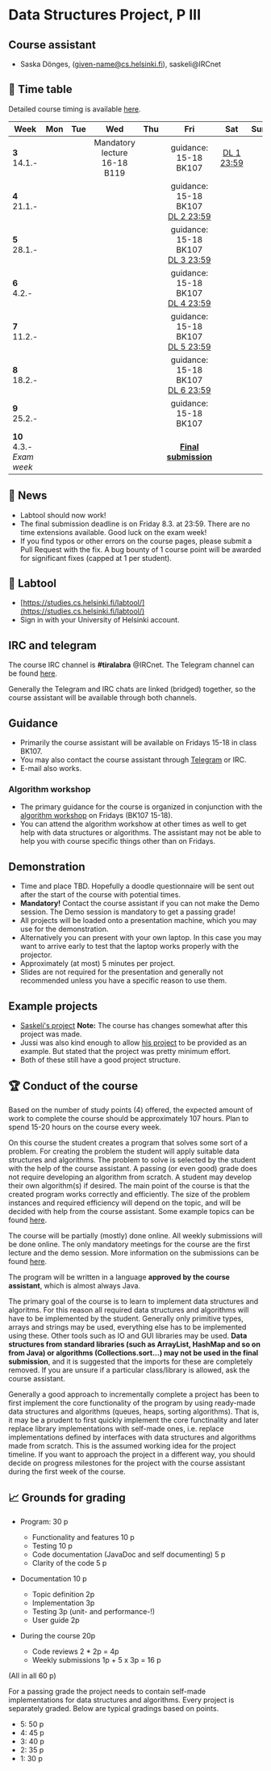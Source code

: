 # Data Structures Project, P III

## Course assistant

* Saska Dönges, (given-name@cs.helsinki.fi), saskeli@IRCnet

## :calendar: Time table

Detailed course timing is available [here](aikataulu.md).

|  Week | Mon | Tue | Wed | Thu | Fri | Sat | Sun |
|---------------------------|:--:|:--:|:----------------------------:|:--:|:----------------------:|:--:|:----------:|
| **3** 14.1.- |  |  |  Mandatory lecture 16-18 B119 |  | guidance:<br/>15-18 BK107 | [DL 1 23:59](aikataulu.md#week-1) |  |
| **4** 21.1.- |  |  | |  | guidance:<br/>15-18 BK107<br/>[DL 2 23:59](aikataulu.md#week-2) |  |  |
| **5** 28.1.- |  |  |  |  | guidance:<br/>15-18 BK107<br/>[DL 3 23:59](aikataulu.md#week-3) |  |  |
| **6** 4.2.- |  |  |  |  | guidance:<br/>15-18 BK107<br/>[DL 4 23:59](aikataulu.md#week-4) |  |  |
| **7** 11.2.- |  |  |  |  | guidance:<br/>15-18 BK107<br/>[DL 5 23:59](aikataulu.md#week-5) |  |  |
| **8** 18.2.- |  |  |  |  | guidance:<br/>15-18 BK107<br/>[DL 6 23:59](aikataulu.md#week-6) |  |  |
| **9** 25.2.- |  |  |  |  | guidance:<br/>15-18 BK107 |  |  |
| **10** 4.3.-  _Exam week_ |  |  |  |  |  **[Final submission](https://github.com/TiraLabra/2019_3/blob/master/pages/aikataulu.md#final-deadline-exam-week-friday-83-2359)** |  |  |

## :mega: News

 * Labtool should now work!
 * The final submission deadline is on Friday 8.3. at 23:59. There are no time extensions available. Good luck on the exam week!
 * If you find typos or other errors on the course pages, please submit a Pull Request with the fix. A bug bounty of 1 course point will be awarded for significant fixes (capped at 1 per student).

## :notebook: Labtool

 * [https://studies.cs.helsinki.fi/labtool/](https://studies.cs.helsinki.fi/labtool/)
 * Sign in with your University of Helsinki account.

## IRC and telegram
The course IRC channel is **#tiralabra** @IRCnet.
The Telegram channel can be found [here](https://t.me/tkttiralabra).

Generally the Telegram and IRC chats are linked (bridged) together, so the course assistant will be available through both channels.

## Guidance

* Primarily the course assistant will be available on Fridays 15-18 in class BK107.
* You may also contact the course assistant through [Telegram](https://t.me/tkttiralabra) or IRC.
* E-mail also works.

### Algorithm workshop

* The primary guidance for the course is organized in conjunction with the [algorithm workshop](https://courses.helsinki.fi/en/tkt20000/126082463) on Fridays (BK107 15-18).
* You can attend the algorithm workshow at other times as well to get help with data structures or algorithms. The assistant may not be able to help you with course specific things other than on Fridays.

## Demonstration

* Time and place TBD. Hopefully a doodle questionnaire will be sent out after the start of the course with potential times.
* **Mandatory!** Contact the course assistant if you can not make the Demo session. The Demo session is mandatory to get a passing grade!
* All projects will be loaded onto a presentation machine, which you may use for the demonstration.
* Alternatively you can present with your own laptop. In this case you may want to arrive early to test that the laptop works properly with the projector.
* Approximately (at most) 5 minutes per project.
* Slides are not required for the presentation and generally not recommended unless you have a specific reason to use them.

## Example projects

* [Saskeli's project](https://github.com/saskeli/NonogramSolver_TiRa) **Note:** The course has changes somewhat after this project was made.
* Jussi was also kind enough to allow [his project](https://github.com/yussiv/Compress) to be provided as an example. But stated that the project was pretty minimum effort.
* Both of these still have a good project structure.

## :trophy: Conduct of the course
Based on the number of study points (4) offered, the expected amount of work to complete the course should be approximately 107 hours. Plan to spend 15-20 hours on the course every week.

On this course the student creates a program that solves some sort of a problem. For creating the problem the student will apply suitable data structures and algorithms. The problem to solve is selected by the student with the help of the course assistant. A passing (or even good) grade does not require developing an algorithm from scratch. A student may develop their own algorithm(s) if desired. The main point of the course is that the created program works correctly and efficiently. The size of the problem instances and required efficiency will depend on the topic, and will be decided with help from the course assistant. Some example topics can be found [here](aiheet.md).

The course will be partially (mostly) done online. All weekly submissions will be done online. The only mandatory meetings for the course are the first lecture and the demo session. More information on the submissions can be found [here](palautukset.md).

The program will be written in a language **approved by the course assistant**, which is almost always Java.

The primary goal of the course is to learn to implement data structures and algoritms. For this reason all required data structures and algorithms will have to be implemented by the student. Generally only primitive types, arrays and strings may be used, everything else has to be implemented using these. Other tools such as IO and GUI libraries may be used. **Data structures from standard libraries (such as ArrayList, HashMap and so on from Java) or algorithms (Collections.sort...) may not be used in the final submission**, and it is suggested that the imports for these are completely removed. If you are unsure if a particular class/library is allowed, ask the course assistant.

Generally a good approach to incrementally complete a project has been to first implement the core functionality of the program by using ready-made data structures and algorithms (queues, heaps, sorting algorithms). That is, it may be a prudent to first quickly implement the core functinality and later replace library implementations with self-made ones, i.e. replace implementations defined by interfaces with data structures and algorithms made from scratch. This is the assumed working idea for the project timeline. If you want to approach the project in a different way, you should decide on progress milestones for the project with the course assistant during the first week of the course.

## :chart_with_upwards_trend: Grounds for grading
* Program: 30 p
   * Functionality and features 10 p
   * Testing 10 p
   * Code documentation (JavaDoc and self documenting) 5 p
   * Clarity of the code 5 p

* Documentation 10 p
   * Topic definition 2p
   * Implementation 3p
   * Testing 3p (unit- and performance-!)
   * User guide 2p

* During the course 20p
    * Code reviews 2 * 2p = 4p
    * Weekly submissions 1p + 5 x 3p = 16 p

(All in all 60 p)

For a passing grade the project needs to contain self-made implementations for data structures and algorithms. Every project is separately graded. Below are typical gradings based on points.

* 5: 50 p
* 4: 45 p
* 3: 40 p
* 2: 35 p
* 1: 30 p
